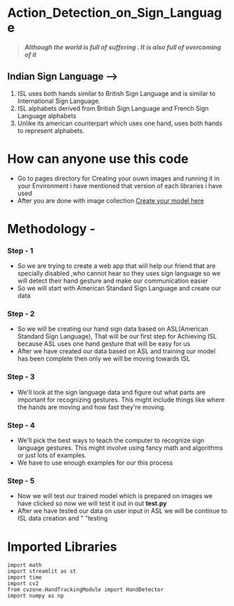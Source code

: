 # Action_Detection_on_Sign_Language

> ***Although the world is full of suffering . It is also full of overcoming of it***

## Indian Sign Language -->

1. ISL uses both hands similar to British Sign Language and is similar to International Sign Language.
2. ISL alphabets derived from British Sign Language and French Sign Language alphabets
3. Unlike its american counterpart which uses one hand, uses both hands to represent alphabets.

# How can anyone use this code
- Go to pages directory for Creating your ouwn images and running it in your Environment i have mentioned that version of each libraries i have used
- After you are  done with image collection [Create your model here ](https://teachablemachine.withgoogle.com/)

# Methodology - 

### Step - 1
- So we are trying to create a web app that will help our friend that are specially disabled ,who cannot hear so they uses sign language so we will detect their hand gesture and make our communication easier
- So we will start with American Standard Sign Language and create our data

### Step - 2
- So we will be creating our hand sign data based on ASL(American Standard Sign Language), That will be our first step for Achieving ISL because ASL uses one hand gesture that will be easy for us
- After we have created our data based on ASL and training our model has been complete then only we will be moving towards ISL

### Step - 3
- We'll look at the sign language data and figure out what parts are important for recognizing gestures. This might include things like where the hands are moving and how fast they're moving.

### Step - 4
- We'll pick the best ways to teach the computer to recognize sign language gestures. This might involve using fancy math and algorithms or just lots of examples.
- We have to use enough examples for our this process

### Step - 5
- Now we will test our trained model which is prepared on images we have clicked so now we will 
                 test it out in out **test.py** 
- After we have tested our data on user input in ASL we will be continue to ISL data creation and "
                 "testing

# Imported Libraries
```
import math
import streamlit as st
import time
import cv2
from cvzone.HandTrackingModule import HandDetector
import numpy as np

```

